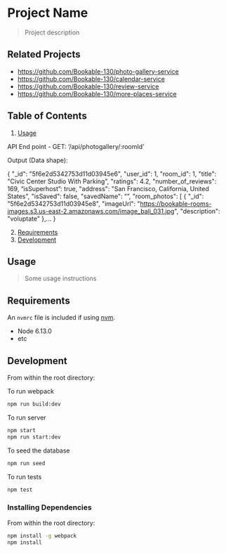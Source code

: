 # Project Name

> Project description

## Related Projects

  - https://github.com/Bookable-130/photo-gallery-service
  - https://github.com/Bookable-130/calendar-service
  - https://github.com/Bookable-130/review-service
  - https://github.com/Bookable-130/more-places-service

## Table of Contents

1. [Usage](#Usage)

API End point - GET: ‘/api/photogallery/:roomId’

Output (Data shape):

{
    "_id": "5f6e2d5342753d11d03945e6",
    "user_id": 1,
    "room_id": 1,
    "title": "Civic Center Studio With Parking",
    "ratings": 4.2,
    "number_of_reviews": 169,
    “isSuperhost”: true,
    "address": "San Francisco, California, United States",
    "isSaved": false,
    "savedName": “”,
    "room_photos": [
        {
            "_id": "5f6e2d5342753d11d03945e8",
            "imageUrl": "https://bookable-rooms-images.s3.us-east-2.amazonaws.com/image_bali_031.jpg",
            "description": "voluptate"
        },...
}

2. [Requirements](#requirements)
3. [Development](#development)

## Usage

> Some usage instructions

## Requirements

An `nvmrc` file is included if using [nvm](https://github.com/creationix/nvm).

- Node 6.13.0
- etc

## Development

From within the root directory:

To run webpack
```sh
npm run build:dev
```

To run server
```sh
npm start
npm run start:dev
```

To seed the database
```sh
npm run seed
```

To run tests
```sh
npm test
```

### Installing Dependencies

From within the root directory:

```sh
npm install -g webpack
npm install
```


